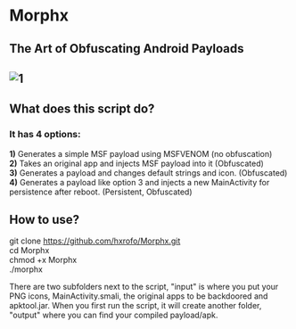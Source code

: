 # Morphx
## The Art of Obfuscating Android Payloads  
## ![1](https://github.com/user-attachments/assets/34749752-f481-4f66-a012-787b2e0ccdf5)

## What does this script do?  
### It has 4 options:  
**1)** Generates a simple MSF payload using MSFVENOM (no obfuscation)  
**2)** Takes an original app and injects MSF payload into it (Obfuscated)  
**3)** Generates a payload and changes default strings and icon. (Obfuscated)  
**4)** Generates a payload like option 3 and injects a new MainActivity for persistence after reboot. (Persistent, Obfuscated)  

## How to use?  
git clone https://github.com/hxrofo/Morphx.git  
cd Morphx  
chmod +x Morphx  
./morphx  

There are two subfolders next to the script, "input" is where you put your PNG icons, MainActivity.smali, the original apps to be backdoored and apktool.jar. When you first run the script, it will create another folder, "output" where you can find your compiled payload/apk.

